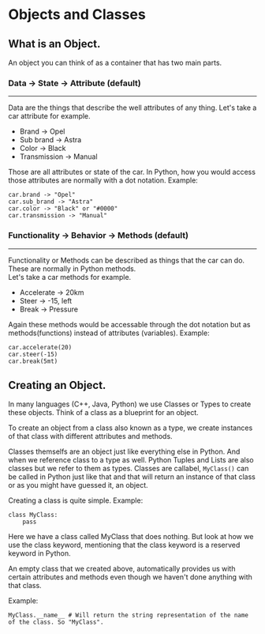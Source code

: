 # Objects and Classes

## What is an Object.

An object you can think of as a container that has two main parts.

### Data -> State -> Attribute (default)

<hr />
Data are the things that describe the well attributes of any thing.
Let's take a car attribute for example.

- Brand -> Opel
- Sub brand -> Astra
- Color -> Black
- Transmission -> Manual

Those are all attributes or state of the car.
In Python, how you would access those attributes are normally with a dot notation.
Example:

    car.brand -> "Opel"
    car.sub_brand -> "Astra"
    car.color -> "Black" or "#0000"
    car.transmission -> "Manual"

### Functionality -> Behavior -> Methods (default)

<hr />
Functionality or Methods can be described as things that the car can do. These are normally in Python methods.<br>
Let's take a car methods for example.

- Accelerate -> 20km
- Steer -> -15, left
- Break -> Pressure

Again these methods would be accessable through the dot notation but as methods(functions) instead of attributes (variables).
Example:

    car.accelerate(20)
    car.steer(-15)
    car.break(5mt)

## Creating an Object.

In many languages (C++, Java, Python) we use Classes or Types to create these objects. Think of a class as a blueprint for an object.

To create an object from a class also known as a type, we create instances of that class with different attributes and methods.

Classes themselfs are an object just like everything else in Python. And when we reference class to a type as well. Python Tuples and Lists are also classes but we refer to them as types.
Classes are callabel, `MyClass()` can be called in Python just like that and that will return an instance of that class or as you might have guessed it, an object.

Creating a class is quite simple.
Example:

    class MyClass:
        pass

Here we have a class called MyClass that does nothing. But look at how we use the class keyword, mentioning that the class keyword is a reserved keyword in Python.

An empty class that we created above, automatically provides us with certain attributes and methods even though we haven't done anything with that class.

Example:

    MyClass.__name__ # Will return the string representation of the name of the class. So "MyClass".
